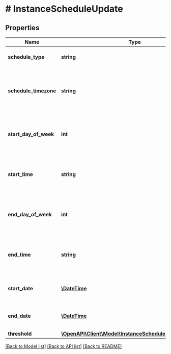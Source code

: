 # # InstanceScheduleUpdate

## Properties

Name | Type | Description | Notes
------------ | ------------- | ------------- | -------------
**schedule_type** | **string** |  | [optional] [default to 'dayOfWeek']
**schedule_timezone** | **string** | Time Zone eg. America/New_York, Europe/Amsterdam, etc. Only used and required for scheduleType &#x60;dayOfWeek&#x60; | [optional] [default to 'UTC']
**start_day_of_week** | **int** | Start day of the week 1-7 (Sun-Sat). Only used and required for scheduleType &#x60;dayOfWeek&#x60; | [optional]
**start_time** | **string** | Start time of the day in 24-hour format. Only used and required for scheduleType &#x60;dayOfWeek&#x60; | [optional]
**end_day_of_week** | **int** | End day of the week 1-7 (Sun-Sat). Only used and required for scheduleType &#x60;dayOfWeek&#x60; | [optional]
**end_time** | **string** | End time of the day in 24-hour format. Only used and required for scheduleType &#x60;dayOfWeek&#x60; | [optional]
**start_date** | [**\DateTime**](\DateTime.md) | Start Date. Only used and required for scheduleType &#x60;exact&#x60; | [optional]
**end_date** | [**\DateTime**](\DateTime.md) | End Date. Only used and required for scheduleType &#x60;exact&#x60; | [optional]
**threshold** | [**\OpenAPI\Client\Model\InstanceScheduleUpdateThreshold**](InstanceScheduleUpdateThreshold.md) |  | [optional]

[[Back to Model list]](../../README.md#models) [[Back to API list]](../../README.md#endpoints) [[Back to README]](../../README.md)
